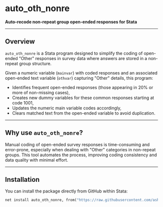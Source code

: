 # auto_oth_nonre

**Auto-recode non-repeat group open-ended responses for Stata**

---

## Overview

`auto_oth_nonre` is a Stata program designed to simplify the coding of open-ended "Other" responses in survey data where answers are stored in a non-repeat group structure.

Given a numeric variable (`mainvar`) with coded responses and an associated open-ended text variable (`othvar`) capturing "Other" details, this program:

- Identifies frequent open-ended responses (those appearing in 20% or more of non-missing cases),
- Creates new dummy variables for these common responses starting at code 1001,
- Updates the numeric main variable codes accordingly,
- Clears matched text from the open-ended variable to avoid duplication.

---

## Why use `auto_oth_nonre`?

Manual coding of open-ended survey responses is time-consuming and error-prone, especially when dealing with "Other" categories in non-repeat groups. This tool automates the process, improving coding consistency and data quality with minimal effort.

---

## Installation

You can install the package directly from GitHub within Stata:

```stata
net install auto_oth_nonre, from("https://raw.githubusercontent.com/ashikpydev/auto_oth_nonre/main")
